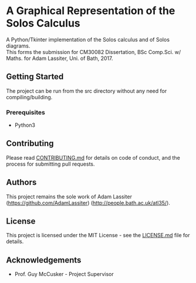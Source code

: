 # A Graphical Representation of the Solos Calculus
A Python/Tkinter implementation of the Solos calculus and of Solos diagrams.  
This forms the submission for CM30082 Dissertation, BSc Comp.Sci. w/ Maths. for Adam Lassiter, Uni. of Bath, 2017.

## Getting Started
The project can be run from the src directory without any need for compiling/building.

### Prerequisites
* Python3

## Contributing
Please read [CONTRIBUTING.md](CONTRIBUTING.md) for details on code of conduct, and the process for submitting pull requests.

## Authors
This project remains the sole work of Adam Lassiter (https://github.com/AdamLassiter) (http://people.bath.ac.uk/atl35/).

## License
This project is licensed under the MIT License - see the [LICENSE.md](LICENSE.md) file for details.

## Acknowledgements
* Prof. Guy McCusker - Project Supervisor
